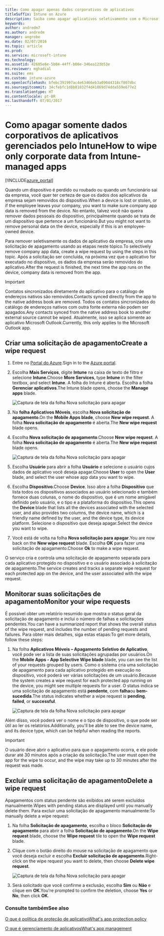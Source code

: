 ```yaml
---
title: Como apagar apenas dados corporativos de aplicativos
titleSuffix: Intune on Azure
description: Saiba como apagar aplicativos seletivamente com o Microsoft Intune.
keywords: 
author: andredm7
ms.author: andredm
manager: angrobe
ms.date: 02/07/2016
ms.topic: article
ms.prod: 
ms.service: microsoft-intune
ms.technology: 
ms.assetid: 42605e6e-5b84-44ff-b86e-346ea123b53e
ms.reviewer: mghadial
ms.suite: ems
ms.custom: intune-azure
ms.openlocfilehash: bfebc391997ac4e63466eb3a09044318cf807dbc
ms.sourcegitcommit: 34cfebfc1d8b81032f4d41869d74dda559e677e2
ms.translationtype: HT
ms.contentlocale: pt-BR
ms.lasthandoff: 07/01/2017
---
```

# <span data-ttu-id="59ebd-103">Como apagar somente dados corporativos de aplicativos gerenciados pelo Intune</span><span class="sxs-lookup"><span data-stu-id="59ebd-103">How to wipe only corporate data from Intune-managed apps</span></span>
<a id="how-to-wipe-only-corporate-data-from-intune-managed-apps" class="xliff"></a>

[!INCLUDE[azure_portal](./includes/azure_portal.md)]

<span data-ttu-id="59ebd-104">Quando um dispositivo é perdido ou roubado ou quando um funcionário sai da empresa, você quer ter certeza de que os dados dos aplicativos da empresa sejam removidos do dispositivo.</span><span class="sxs-lookup"><span data-stu-id="59ebd-104">When a device is lost or stolen, or if the employee leaves your company, you want to make sure company app data is removed from the device.</span></span> <span data-ttu-id="59ebd-105">No entanto, talvez você não queira remover dados pessoais do dispositivo, principalmente quando se trata de um dispositivo que pertence a um funcionário.</span><span class="sxs-lookup"><span data-stu-id="59ebd-105">But you might not want to remove personal data on the device, especially if this is an employee-owned device.</span></span>

<span data-ttu-id="59ebd-106">Para remover seletivamente os dados de aplicativo da empresa, crie uma solicitação de apagamento usando as etapas neste tópico.</span><span class="sxs-lookup"><span data-stu-id="59ebd-106">To selectively remove company app data, create a wipe request by using the steps in this topic.</span></span> <span data-ttu-id="59ebd-107">Após a solicitação ser concluída, na próxima vez que o aplicativo for executado no dispositivo, os dados da empresa serão removidos do aplicativo.</span><span class="sxs-lookup"><span data-stu-id="59ebd-107">After the request is finished, the next time the app runs on the device, company data is removed from the app.</span></span>

>[!IMPORTANT]
> <span data-ttu-id="59ebd-108">Contatos sincronizados diretamente do aplicativo para o catálogo de endereços nativos são removidos.</span><span class="sxs-lookup"><span data-stu-id="59ebd-108">Contacts synced directly from the app to the native address book are removed.</span></span> <span data-ttu-id="59ebd-109">Todos os contatos sincronizados do catálogo de endereços nativos com outra fonte externa não podem ser apagados.</span><span class="sxs-lookup"><span data-stu-id="59ebd-109">Any contacts synced from the native address book to another external source cannot be wiped.</span></span> <span data-ttu-id="59ebd-110">Atualmente, isso se aplica somente ao aplicativo Microsoft Outlook.</span><span class="sxs-lookup"><span data-stu-id="59ebd-110">Currently, this only applies to the Microsoft Outlook app.</span></span>

## <span data-ttu-id="59ebd-111">Criar uma solicitação de apagamento</span><span class="sxs-lookup"><span data-stu-id="59ebd-111">Create a wipe request</span></span>
<a id="create-a-wipe-request" class="xliff"></a>

1.  <span data-ttu-id="59ebd-112">Entre no [Portal do Azure](https://portal.azure.com).</span><span class="sxs-lookup"><span data-stu-id="59ebd-112">Sign in to the [Azure portal](https://portal.azure.com).</span></span>

2.  <span data-ttu-id="59ebd-113">Escolha **Mais Serviços**, digite **Intune** na caixa de texto de filtro e selecione **Intune**.</span><span class="sxs-lookup"><span data-stu-id="59ebd-113">Choose **More Services**, type **Intune** in the filter textbox, and select **Intune**.</span></span> <span data-ttu-id="59ebd-114">A folha do Intune é aberta. Escolha a folha **Gerenciar aplicativos**.</span><span class="sxs-lookup"><span data-stu-id="59ebd-114">The Intune blade opens, choose the **Manage apps** blade.</span></span>

    ![Captura de tela da folha Nova solicitação para apagar](./media/intune-azure-preview-blade.png)

3.  <span data-ttu-id="59ebd-116">Na **folha Aplicativos Móveis**, escolha **Nova solicitação de apagamento**.</span><span class="sxs-lookup"><span data-stu-id="59ebd-116">On the **Mobile Apps blade**, choose **New wipe request**.</span></span> <span data-ttu-id="59ebd-117">A folha **Nova solicitação de apagamento** é aberta.</span><span class="sxs-lookup"><span data-stu-id="59ebd-117">The **New wipe request** blade opens.</span></span>

4.  <span data-ttu-id="59ebd-118">Escolha **Nova solicitação de apagamento**.</span><span class="sxs-lookup"><span data-stu-id="59ebd-118">Choose  **New wipe request**.</span></span> <span data-ttu-id="59ebd-119">A folha **Nova solicitação de apagamento** é aberta.</span><span class="sxs-lookup"><span data-stu-id="59ebd-119">The **New wipe request** blade opens.</span></span>

    ![Captura de tela da folha Nova solicitação para apagar](./media/AzurePortal_MAM_NewWipeRequest.png)

5.  <span data-ttu-id="59ebd-121">Escolha **Usuário** para abrir a folha **Usuário** e selecione o usuário cujos dados de aplicativo você deseja apagar.</span><span class="sxs-lookup"><span data-stu-id="59ebd-121">Choose **User** to open the **User** blade, and select the user whose app data you want to wipe.</span></span>

6.  <span data-ttu-id="59ebd-122">Escolha **Dispositivo**.</span><span class="sxs-lookup"><span data-stu-id="59ebd-122">Choose **Device**.</span></span> <span data-ttu-id="59ebd-123">Isso abre a folha **Dispositivo** que lista todos os dispositivos associados ao usuário selecionado e também fornece duas colunas, o nome do dispositivo, que é um nome amigável definido pelo usuário, e o tipo e a plataforma do dispositivo.</span><span class="sxs-lookup"><span data-stu-id="59ebd-123">This opens the **Device** blade that lists all the devices associated with the selected user, and also provides two columns, the device name, which is a friendly name defined by the user, and the device type, its device platform.</span></span> <span data-ttu-id="59ebd-124">Selecione o dispositivo que deseja apagar.</span><span class="sxs-lookup"><span data-stu-id="59ebd-124">Select the device you want to wipe.</span></span>

7.  <span data-ttu-id="59ebd-125">Você está de volta na folha **Nova solicitação para apagar**.</span><span class="sxs-lookup"><span data-stu-id="59ebd-125">You are now back on the **New wipe request** blade.</span></span> <span data-ttu-id="59ebd-126">Escolha **OK** para fazer uma solicitação de apagamento.</span><span class="sxs-lookup"><span data-stu-id="59ebd-126">Choose **Ok** to make a wipe request.</span></span> 

<span data-ttu-id="59ebd-127">O serviço cria e controla uma solicitação de apagamento separada para cada aplicativo protegido no dispositivo e o usuário associado à solicitação de apagamento.</span><span class="sxs-lookup"><span data-stu-id="59ebd-127">The service creates and tracks a separate wipe request for each protected app on the device, and the user associated with the wipe request.</span></span>

## <span data-ttu-id="59ebd-128">Monitorar suas solicitações de apagamento</span><span class="sxs-lookup"><span data-stu-id="59ebd-128">Monitor your wipe requests</span></span>
<a id="monitor-your-wipe-requests" class="xliff"></a>

<span data-ttu-id="59ebd-129">É possível obter um relatório resumido que mostra o status geral da solicitação de apagamento e inclui o número de falhas e solicitações pendentes.</span><span class="sxs-lookup"><span data-stu-id="59ebd-129">You can have a summarized report that shows the overall status of the wipe request, and includes the number of pending requests and failures.</span></span> <span data-ttu-id="59ebd-130">Para obter mais detalhes, siga estas etapas:</span><span class="sxs-lookup"><span data-stu-id="59ebd-130">To get more details, follow these steps:</span></span>

1.  <span data-ttu-id="59ebd-131">Na folha **Aplicativos Móveis – Apagamento Seletivo de Aplicativo**, você pode ver a lista de suas solicitações agrupadas por usuários.</span><span class="sxs-lookup"><span data-stu-id="59ebd-131">On the **Mobile Apps - App Selective Wipe blade** blade, you can see the list of your requests grouped by users.</span></span> <span data-ttu-id="59ebd-132">Como o sistema cria uma solicitação de apagamento para cada aplicativo protegido em execução no dispositivo, você poderá ver várias solicitações de um usuário.</span><span class="sxs-lookup"><span data-stu-id="59ebd-132">Because the system creates a wipe request for each protected app running on the device, you might see multiple requests for a user.</span></span> <span data-ttu-id="59ebd-133">O status indica se uma solicitação de apagamento está **pendente**, com **falha**ou **bem-sucedida**.</span><span class="sxs-lookup"><span data-stu-id="59ebd-133">The status indicates whether a wipe request is **pending**, **failed**, or **successful**.</span></span>

    ![Captura de tela da folha Nova solicitação para apagar](./media/wipe-request-status-1.png)

<span data-ttu-id="59ebd-135">Além disso, você poderá ver o nome e o tipo de dispositivo, o que pode ser útil ao ler os relatórios.</span><span class="sxs-lookup"><span data-stu-id="59ebd-135">Additionally, you'll be able to see the device name, and its device type, which can be helpful when reading the reports.</span></span>

>[!IMPORTANT]
> <span data-ttu-id="59ebd-136">O usuário deve abrir o aplicativo para que o apagamento ocorra, e ele pode durar até 30 minutos após a criação da solicitação.</span><span class="sxs-lookup"><span data-stu-id="59ebd-136">The user must open the app for the wipe to occur, and the wipe may take up to 30 minutes after the request was made.</span></span>

## <span data-ttu-id="59ebd-137">Excluir uma solicitação de apagamento</span><span class="sxs-lookup"><span data-stu-id="59ebd-137">Delete a wipe request</span></span>
<a id="delete-a-wipe-request" class="xliff"></a>

<span data-ttu-id="59ebd-138">Apagamentos com status pendente são exibidos até serem excluídos manualmente.</span><span class="sxs-lookup"><span data-stu-id="59ebd-138">Wipes with pending status are displayed until you manually delete them.</span></span>  <span data-ttu-id="59ebd-139">Para excluir uma solicitação de apagamento manualmente:</span><span class="sxs-lookup"><span data-stu-id="59ebd-139">To manually delete a wipe request:</span></span>

1.  <span data-ttu-id="59ebd-140">Na folha **Solicitação de apagamento**, escolha o bloco **Solicitação de apagamento** para abrir a folha **Solicitação de apagamento**.</span><span class="sxs-lookup"><span data-stu-id="59ebd-140">On the **Wipe request** blade, choose the **Wipe request** tile to open the **Wipe request** blade.</span></span>

2.  <span data-ttu-id="59ebd-141">Clique com o botão direito do mouse na solicitação de apagamento que você deseja excluir e escolha **Excluir solicitação de apagamento**.</span><span class="sxs-lookup"><span data-stu-id="59ebd-141">Right-click on the wipe request you want to delete, then choose **Delete wipe request**.</span></span>

    ![Captura de tela da folha Nova solicitação para apagar](./media/delete-wipe-request.png)

3.  <span data-ttu-id="59ebd-143">Será solicitado que você confirme a exclusão, escolha **Sim** ou **Não** e clique em **OK**.</span><span class="sxs-lookup"><span data-stu-id="59ebd-143">You're prompted to confirm the deletion, choose **Yes** or **No**, then click **OK**.</span></span>

### <span data-ttu-id="59ebd-144">Consulte também</span><span class="sxs-lookup"><span data-stu-id="59ebd-144">See also</span></span>
<a id="see-also" class="xliff"></a>
[<span data-ttu-id="59ebd-145">O que é política de proteção de aplicativo</span><span class="sxs-lookup"><span data-stu-id="59ebd-145">What's app protection policy</span></span>](app-protection-policy.md)

[<span data-ttu-id="59ebd-146">O que é gerenciamento de aplicativos</span><span class="sxs-lookup"><span data-stu-id="59ebd-146">What's app management</span></span>](app-management.md)